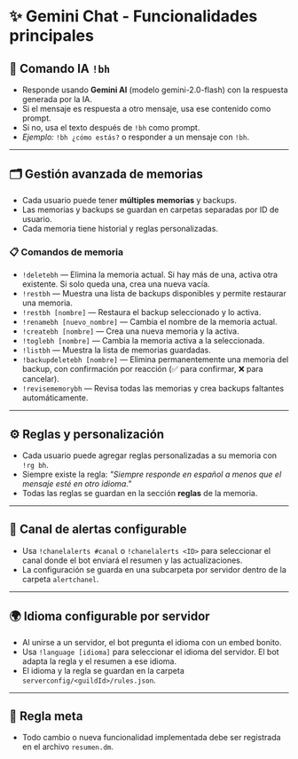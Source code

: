 # ✨ Gemini Chat - Funcionalidades principales

## 🤖 Comando IA `!bh`
- Responde usando **Gemini AI** (modelo gemini-2.0-flash) con la respuesta generada por la IA.
- Si el mensaje es respuesta a otro mensaje, usa ese contenido como prompt.
- Si no, usa el texto después de `!bh` como prompt.
- _Ejemplo:_ `!bh ¿cómo estás?` o responder a un mensaje con `!bh`.

---

## 🗂️ Gestión avanzada de memorias
- Cada usuario puede tener **múltiples memorias** y backups.
- Las memorias y backups se guardan en carpetas separadas por ID de usuario.
- Cada memoria tiene historial y reglas personalizadas.

### 📋 Comandos de memoria
- `!deletebh` — Elimina la memoria actual. Si hay más de una, activa otra existente. Si solo queda una, crea una nueva vacía.
- `!restbh` — Muestra una lista de backups disponibles y permite restaurar una memoria.
- `!restbh [nombre]` — Restaura el backup seleccionado y lo activa.
- `!renamebh [nuevo_nombre]` — Cambia el nombre de la memoria actual.
- `!createbh [nombre]` — Crea una nueva memoria y la activa.
- `!toglebh [nombre]` — Cambia la memoria activa a la seleccionada.
- `!listbh` — Muestra la lista de memorias guardadas.
- `!backupdeletebh [nombre]` — Elimina permanentemente una memoria del backup, con confirmación por reacción (✅ para confirmar, ❌ para cancelar).
- `!revisememorybh` — Revisa todas las memorias y crea backups faltantes automáticamente.

---

## ⚙️ Reglas y personalización
- Cada usuario puede agregar reglas personalizadas a su memoria con `!rg bh`.
- Siempre existe la regla: _"Siempre responde en español a menos que el mensaje esté en otro idioma."_
- Todas las reglas se guardan en la sección **reglas** de la memoria.

---

## 📢 Canal de alertas configurable
- Usa `!chanelalerts #canal` o `!chanelalerts <ID>` para seleccionar el canal donde el bot enviará el resumen y las actualizaciones.
- La configuración se guarda en una subcarpeta por servidor dentro de la carpeta `alertchanel`.

---

## 🌍 Idioma configurable por servidor
- Al unirse a un servidor, el bot pregunta el idioma con un embed bonito.
- Usa `!language [idioma]` para seleccionar el idioma del servidor. El bot adapta la regla y el resumen a ese idioma.
- El idioma y la regla se guardan en la carpeta `serverconfig/<guildId>/rules.json`.

---

## 📝 Regla meta
- Todo cambio o nueva funcionalidad implementada debe ser registrada en el archivo `resumen.dm`. 